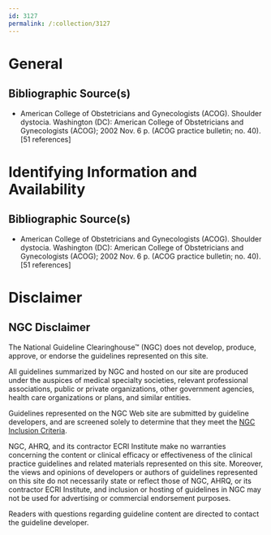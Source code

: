 ```yaml
---
id: 3127
permalink: /:collection/3127
---
```


# General

## Bibliographic Source(s)

- American College of Obstetricians and Gynecologists (ACOG). Shoulder dystocia. Washington (DC): American College of Obstetricians and Gynecologists (ACOG); 2002 Nov. 6 p. (ACOG practice bulletin; no. 40). [51 references]

# Identifying Information and Availability

## Bibliographic Source(s)

- American College of Obstetricians and Gynecologists (ACOG). Shoulder dystocia. Washington (DC): American College of Obstetricians and Gynecologists (ACOG); 2002 Nov. 6 p. (ACOG practice bulletin; no. 40). [51 references]

# Disclaimer

## NGC Disclaimer

The National Guideline Clearinghouse™ (NGC) does not develop, produce, approve, or endorse the guidelines represented on this site.

All guidelines summarized by NGC and hosted on our site are produced under the auspices of medical specialty societies, relevant professional associations, public or private organizations, other government agencies, health care organizations or plans, and similar entities.

Guidelines represented on the NGC Web site are submitted by guideline developers, and are screened solely to determine that they meet the [NGC Inclusion Criteria](/help-and-about/summaries/inclusion-criteria).

NGC, AHRQ, and its contractor ECRI Institute make no warranties concerning the content or clinical efficacy or effectiveness of the clinical practice guidelines and related materials represented on this site. Moreover, the views and opinions of developers or authors of guidelines represented on this site do not necessarily state or reflect those of NGC, AHRQ, or its contractor ECRI Institute, and inclusion or hosting of guidelines in NGC may not be used for advertising or commercial endorsement purposes.

Readers with questions regarding guideline content are directed to contact the guideline developer.


